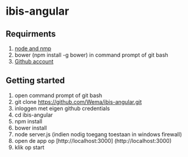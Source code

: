 ibis-angular
============
Requirments
-----------------
1. [node and nmp](http://nodejs.org/)
2. bower (npm install -g bower) in command prompt of git bash
3. [Github account](https://github.com/)

Getting started
---------------
1. open command prompt of git bash
2. git clone https://github.com/Wema/ibis-angular.git
3. inloggen met eigen github credentials
4. cd ibis-angular
5. npm install
6. bower install
7. node server.js (indien nodig toegang toestaan in windows firewall)
8. open de app op [http://localhost:3000] (http://localhost:3000)
9. klik op start
